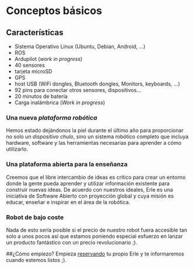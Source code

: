 # Conceptos básicos

## Características
* Sistema Operativo Linux (Ubuntu, Debian, Android, ...)
* ROS
* Ardupilot (*work in progress*)
* 40 sensores
* tarjeta microSD
* GPS
* host USB (WiFi dongles, Bluetooth dongles, Monitors, keyboards, ...)
* 92 pins para conectar otros sensores, dispositivos...
* 20 minutos de batería
* Carga inalámbrica (*Work in progress*)

### Una nueva *plataforma robótica*
Hemos estado dejándonos la piel durante el último año para proporcionar no solo un *dispositivo chulo*, sino un sistema robótico completo que incluya hardware, software y las herramientas necesarias para aprender a cómo utilizarlo.


### Una plataforma abierta para la enseñanza

Creemos que el libre intercambio de ideas es crítico para crear un entorno donde la gente pueda aprender y utilizar información existente para construir nuevas ideas. De acuerdo con nuestros ideales, Erle es una iniciativa de Software Abierto con proyección global y cuya misión es educar, enseñar e inspirar en el área de la robótica.

### Robot de bajo coste
Nada de esto sería posible si el precio de nuestro robot fuera accesible tan solo a unos pocos así que estamos poniendo especial esfuerzo en lanzar un producto fantástico con un precio revolucionario ;).


##¿Cómo empiezo?
Empieza [reservando](http://erlerobot.com/preorder.html) tu propio Erle y te informaremos cuando estemos listos ;).
